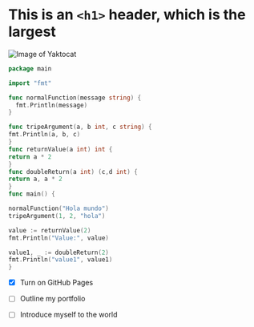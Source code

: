 # This is an `<h1>` header, which is the largest

![Image of Yaktocat](https://octodex.github.com/images/yaktocat.png)

```go
package main

import "fmt"

func normalFunction(message string) { 
  fmt.Println(message)
}

func tripeArgument(a, b int, c string) {
fmt.Println(a, b, c)
}  
func returnValue(a int) int {
return a * 2 
} 
func doubleReturn(a int) (c,d int) {
return a, a * 2 
} 
func main() { 

normalFunction("Hola mundo")
tripeArgument(1, 2, "hola")

value := returnValue(2)
fmt.Println("Value:", value)

value1, _ := doubleReturn(2)
fmt.Println("value1", value1)
}
```

- [x] Turn on GitHub Pages
- [ ] Outline my portfolio
- [ ] Introduce myself to the world


